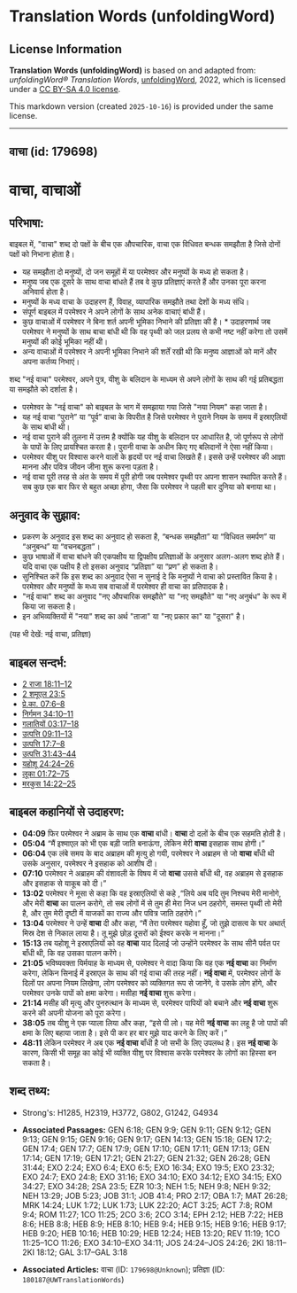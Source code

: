 # Translation Words (unfoldingWord)

## License Information

**Translation Words (unfoldingWord)** is based on and adapted from: _unfoldingWord® Translation Words_, [unfoldingWord](https://unfoldingword.org/utw), 2022, which is licensed under a [CC BY-SA 4.0 license](https://creativecommons.org/licenses/by-sa/4.0/legalcode.en).

This markdown version (created `2025-10-16`) is provided under the same license.



--------------------------------

## वाचा (id: 179698)

वाचा, वाचाओं
============

परिभाषा:
--------

बाइबल में, "वाचा" शब्द दो पक्षों के बीच एक औपचारिक, वाचा एक विधिवत बन्धक समझौता है जिसे दोनों पक्षों को निभाना होता है।

* यह समझौता दो मनुष्यों, दो जन समूहों में या परमेश्वर और मनुष्यों के मध्य हो सकता है।
* मनुष्य जब एक दूसरे के साथ वाचा बांधते हैं तब वे कुछ प्रतिज्ञाएं करते हैं और उनका पूरा करना अनिवार्य होता है।
* मनुष्यों के मध्य वाचा के उदाहरण हैं, विवाह, व्यापारिक समझौते तथा देशों के मध्य संधि।
* संपूर्ण बाइबल में परमेश्वर ने अपने लोगों के साथ अनेक वाचाएं बांधी हैं।
* कुछ वाचाओं में परमेश्वर ने बिना शर्त अपनी भूमिका निभाने की प्रतिज्ञा की है। \* उदाहरणार्थ जब परमेश्वर ने मनुष्यों के साथ बाचा बांधी थी कि वह पृथ्वी को जल प्रलय से कभी नष्ट नहीं करेगा तो उसमें मनुष्यों की कोई भूमिका नहीं थी।
* अन्य वाचाओं में परमेश्वर ने अपनी भूमिका निभाने की शर्तें रखी थी कि मनुष्य आज्ञाओं को मानें और अपना कर्तव्य निभाएं।

शब्द "नई वाचा" परमेश्वर, अपने पुत्र, यीशु के बलिदान के माध्यम से अपने लोगों के साथ की गई प्रतिबद्धता या समझौते को दर्शाता है।

* परमेश्वर के "नई वाचा" को बाइबल के भाग में समझाया गया जिसे "नया नियम" कहा जाता है।
* यह नई वाचा “पुराने” या “पूर्व” वाचा के विपरीत है जिसे परमेश्वर ने पुराने नियम के समय में इस्राएलियों के साथ बांधी थी।
* नई वाचा पुराने की तुलना में उत्तम है क्योंकि यह यीशु के बलिदान पर आधारित है, जो पूर्णरूप से लोगों के पापों के लिए प्रायश्चित करता है। पुरानी वाचा के अधीन किए गए बलिदानों ने ऐसा नहीं किया।
* परमेश्वर यीशु पर विश्वास करने वालों के हृदयों पर नई वाचा लिखते हैं। इससे उन्हें परमेश्वर की आज्ञा मानना और पवित्र जीवन जीना शुरू करना पड़ता है।
* नई वाचा पूरी तरह से अंत के समय में पूरी होगी जब परमेश्वर पृथ्वी पर अपना शासन स्थापित करते हैं। सब कुछ एक बार फिर से बहुत अच्छा होगा, जैसा कि परमेश्वर ने पहली बार दुनिया को बनाया था।

अनुवाद के सुझाव:
----------------

* प्रकरण के अनुवाद इस शब्द का अनुवाद हो सकता है, “बन्धक समझौता” या “विधिवत समर्पण” या “अनुबन्ध” या “वचनबद्धता”।
* कुछ भाषाओं में वाचा बांधने की एकपक्षीय या द्विपक्षीय प्रतिज्ञाओं के अनुसार अलग\-अलग शब्द होते हैं। यदि वाचा एक पक्षीय है तो इसका अनुवाद “प्रतिज्ञा” या “प्रण” हो सकता है।
* सुनिश्चित करें कि इस शब्द का अनुवाद ऐसा न सुनाई दे कि मनुष्यों ने वाचा को प्रस्तावित किया है। परमेश्वर और मनुष्यों के मध्य सब वाचाओं में परमेश्वर ही वाचा का प्रतिपादक है।
* "नई वाचा" शब्द का अनुवाद "नए औपचारिक समझौते" या "नए समझौते" या "नए अनुबंध" के रूप में किया जा सकता है।
* इन अभिव्यक्तियों में "नया" शब्द का अर्थ "ताजा" या "नए प्रकार का" या "दूसरा" है।

(यह भी देखें: नई वाचा, प्रतिज्ञा)

बाइबल सन्दर्भ:
--------------

* [2 राजा 18:11–12](https://ref.ly/2Kgs0:0)
* [2 शमूएल 23:5](https://ref.ly/2Sam0:0)
* [प्रे.का. 07:6–8](https://ref.ly/Acts7:6-Acts7:8)
* [निर्गमन 34:10–11](https://ref.ly/Exod34:10-Exod34:11)
* [गलातियों 03:17–18](https://ref.ly/Gal3:17-Gal3:18)
* [उत्पत्ति 09:11–13](https://ref.ly/Gen9:11-Gen9:13)
* [उत्पत्ति 17:7–8](https://ref.ly/Gen17:7-Gen17:8)
* [उत्पत्ति 31:43–44](https://ref.ly/Gen31:43-Gen31:44)
* [यहोशू 24:24–26](https://ref.ly/Josh24:24-Josh24:26)
* [लूका 01:72–75](https://ref.ly/Luke1:72-Luke1:75)
* [मरकुस 14:22–25](https://ref.ly/Mark14:22-Mark14:25)

बाइबल कहानियों से उदाहरण:
-------------------------

* **04:09** फिर परमेश्वर ने अब्राम के साथ एक **वाचा** बांधी। **वाचा** दो दलों के बीच एक सहमति होती है।
* **05:04** “मैं इश्माएल को भी एक बड़ी जाति बनाऊंगा, लेकिन मेरी **वाचा** इसहाक साथ होगी।”
* **06:04** एक लंबे समय के बाद अब्राहम की मृत्यु हो गयी, परमेश्वर ने अब्राहम से जो **वाचा** बाँधी थी उसके अनुसार, परमेश्वर ने इसहाक को आशीष दी।
* **07:10** परमेश्वर ने अब्राहम की वंशावली के विषय में जो **वाचा** उससे बाँधी थी, वह अब्राहम से इसहाक और इसहाक से याकूब को दी।”
* **13:02** परमेश्वर ने मूसा से कहा कि वह इस्राएलियों से कहे ,“लिये अब यदि तुम निश्चय मेरी मानोगे, और मेरी **वाचा** का पालन करोगे, तो सब लोगों में से तुम ही मेरा निज धन ठहरोगे, समस्त पृथ्वी तो मेरी है, और तुम मेरी दृष्टी में याजकों का राज्य और पवित्र जाति ठहरोगे।”
* **13:04** परमेश्वर ने उन्हें **वाचा** दी और कहा, “मैं तेरा परमेश्वर यहोवा हूँ, जो तुझे दासत्व के घर अथार्त् मिस्र देश से निकाल लाया है। तू मुझे छोड़ दूसरों को ईश्वर करके न मानना।”
* **15:13** तब यहोशू ने इस्राएलियों को वह **वाचा** याद दिलाई जो उन्होंने परमेश्वर के साथ सीनै पर्वत पर बाँधी थी, कि वह उसका पालन करेंगे।
* **21:05** भविष्यवक्ता यिर्मयाह के माध्यम से, परमेश्वर ने वादा किया कि वह एक **नई वाचा** का निर्माण करेगा, लेकिन सिनाई में इस्राएल के साथ की गई वाचा की तरह नहीं। **नई वाचा** में, परमेश्वर लोगों के दिलों पर अपना नियम लिखेगा, लोग परमेश्वर को व्यक्तिगत रूप से जानेंगे, वे उसके लोग होंगे, और परमेश्वर उनके पापों को क्षमा करेगा। मसीहा **नई वाचा** शुरू करेगा।
* **21:14** मसीह की मृत्यु और पुनरुत्थान के माध्यम से, परमेश्वर पापियों को बचाने और **नई वाचा** शुरू करने की अपनी योजना को पूरा करेगा।
* **38:05** तब यीशु ने एक प्याला लिया और कहा, “इसे पी लो। यह मेरी **नई वाचा** का लहू है जो पापों की क्षमा के लिए बहाया जाता है। इसे पी कर हर बार मुझे याद करने के लिए करें।”
* **48:11** लेकिन परमेश्वर ने अब एक **नई वाचा** बाँधी है जो सभी के लिए उपलब्ध है। इस **नई वाचा** के कारण, किसी भी समूह का कोई भी व्यक्ति यीशु पर विश्वास करके परमेश्वर के लोगों का हिस्सा बन सकता है।

शब्द तथ्य:
----------

* Strong's: H1285, H2319, H3772, G802, G1242, G4934

* **Associated Passages:** GEN 6:18; GEN 9:9; GEN 9:11; GEN 9:12; GEN 9:13; GEN 9:15; GEN 9:16; GEN 9:17; GEN 14:13; GEN 15:18; GEN 17:2; GEN 17:4; GEN 17:7; GEN 17:9; GEN 17:10; GEN 17:11; GEN 17:13; GEN 17:14; GEN 17:19; GEN 17:21; GEN 21:27; GEN 21:32; GEN 26:28; GEN 31:44; EXO 2:24; EXO 6:4; EXO 6:5; EXO 16:34; EXO 19:5; EXO 23:32; EXO 24:7; EXO 24:8; EXO 31:16; EXO 34:10; EXO 34:12; EXO 34:15; EXO 34:27; EXO 34:28; 2SA 23:5; EZR 10:3; NEH 1:5; NEH 9:8; NEH 9:32; NEH 13:29; JOB 5:23; JOB 31:1; JOB 41:4; PRO 2:17; OBA 1:7; MAT 26:28; MRK 14:24; LUK 1:72; LUK 1:73; LUK 22:20; ACT 3:25; ACT 7:8; ROM 9:4; ROM 11:27; 1CO 11:25; 2CO 3:6; 2CO 3:14; EPH 2:12; HEB 7:22; HEB 8:6; HEB 8:8; HEB 8:9; HEB 8:10; HEB 9:4; HEB 9:15; HEB 9:16; HEB 9:17; HEB 9:20; HEB 10:16; HEB 10:29; HEB 12:24; HEB 13:20; REV 11:19; 1CO 11:25–1CO 11:26; EXO 34:10–EXO 34:11; JOS 24:24–JOS 24:26; 2KI 18:11–2KI 18:12; GAL 3:17–GAL 3:18
* **Associated Articles:** वाचा (ID: `179698@Unknown`); प्रतिज्ञा (ID: `180187@UWTranslationWords`)

